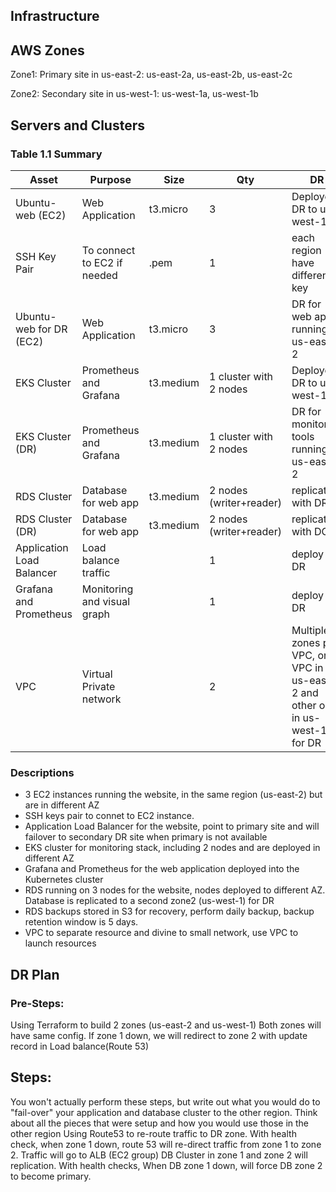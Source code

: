 ## Infrastructure
## AWS Zones
Zone1: Primary site in us-east-2: us-east-2a, us-east-2b, us-east-2c

Zone2: Secondary site in us-west-1: us-west-1a, us-west-1b
## Servers and Clusters
### Table 1.1 Summary
| Asset      | Purpose           | Size                                                                   | Qty                                                             | DR                                                                                                           |
|------------|-------------------|------------------------------------------------------------------------|-----------------------------------------------------------------|--------------------------------------------------------------------------------------------------------------|
| Ubuntu-web (EC2) | Web Application | t3.micro | 3 | Deployed DR to us-west-1 |
| SSH Key Pair              | To connect to EC2 if needed               | .pem      | 1           | each region have different key |
| Ubuntu-web for DR (EC2) | Web Application | t3.micro | 3 | DR for web app running in us-east-2 |
| EKS Cluster | Prometheus and Grafana | t3.medium | 1 cluster with 2 nodes | Deployed DR to us-west-1|
| EKS Cluster (DR) | Prometheus and Grafana | t3.medium | 1 cluster with 2 nodes | DR for monitoring tools running in us-east-2 |
| RDS Cluster | Database for web app | t3.medium | 2 nodes (writer+reader) | replicated with DR |
| RDS Cluster (DR) | Database for web app | t3.medium | 2 nodes (writer+reader) | replicated with DC |
| Application Load Balancer    | Load balance traffic |              | 1           | deploy to DR              |
| Grafana and Prometheus | Monitoring and visual graph               |              | 1           | deploy to DR              |
| VPC                       | Virtual Private network                   |             | 2  | Multiple zones per VPC, one VPC in us-east-2 and other one in us-west-1 for DR |

### Descriptions

- 3 EC2 instances running the website, in the same region (us-east-2) but are in different AZ
- SSH keys pair to connet to EC2 instance.
- Application Load Balancer for the website, point to primary site and will failover to secondary DR site when primary is not available
- EKS cluster for monitoring stack, including 2 nodes and are deployed in different AZ
- Grafana and Prometheus for the web application deployed into the Kubernetes cluster
- RDS running on 3 nodes for the website, nodes deployed to different AZ. Database is replicated to a second zone2 (us-west-1) for DR
- RDS backups stored in S3 for recovery, perform daily backup, backup retention window is 5 days.
- VPC to separate resource and divine to small network, use VPC to launch resources

## DR Plan
### Pre-Steps:
Using Terraform to build 2 zones (us-east-2 and us-west-1)
Both zones will have same config.
If zone 1 down, we will redirect to zone 2 with update record in Load balance(Route 53)

## Steps:
You won't actually perform these steps, but write out what you would do to "fail-over" your application and database cluster to the other region. Think about all the pieces that were setup and how you would use those in the other region
Using Route53 to re-route traffic to DR zone.
With health check, when zone 1 down, route 53 will re-direct traffic from zone 1 to zone 2.
Traffic will go to ALB (EC2 group)
DB Cluster in zone 1 and zone 2 will replication.
With health checks, When DB zone 1 down, will force DB zone 2 to become primary.
